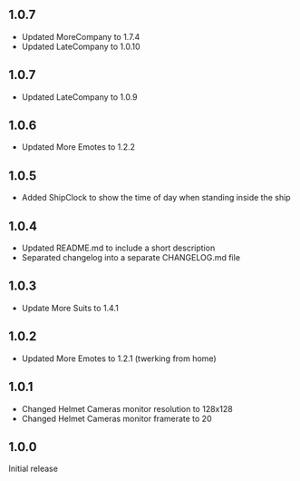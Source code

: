 ## 1.0.7

- Updated MoreCompany to 1.7.4
- Updated LateCompany to 1.0.10

## 1.0.7

- Updated LateCompany to 1.0.9

## 1.0.6

- Updated More Emotes to 1.2.2

## 1.0.5

- Added ShipClock to show the time of day when standing inside the ship

## 1.0.4

- Updated README.md to include a short description
- Separated changelog into a separate CHANGELOG.md file

## 1.0.3

- Update More Suits to 1.4.1

## 1.0.2

- Updated More Emotes to 1.2.1 (twerking from home)

## 1.0.1

- Changed Helmet Cameras monitor resolution to 128x128
- Changed Helmet Cameras monitor framerate to 20

## 1.0.0

Initial release
